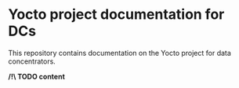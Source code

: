 # Yocto project documentation for DCs

This repository contains documentation on the Yocto project for data concentrators.

**/!\\ TODO content**